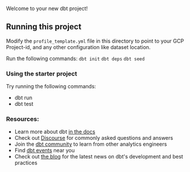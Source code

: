 Welcome to your new dbt project!

## Running this project
Modify the `profile_template.yml` file in this directory to point to your GCP Project-id, and any other configuration like dataset location.

Run the following commands:
`dbt init`
`dbt deps`
`dbt seed`

### Using the starter project

Try running the following commands:
- dbt run
- dbt test


### Resources:
- Learn more about dbt [in the docs](https://docs.getdbt.com/docs/introduction)
- Check out [Discourse](https://discourse.getdbt.com/) for commonly asked questions and answers
- Join the [dbt community](http://community.getbdt.com/) to learn from other analytics engineers
- Find [dbt events](https://events.getdbt.com) near you
- Check out [the blog](https://blog.getdbt.com/) for the latest news on dbt's development and best practices
